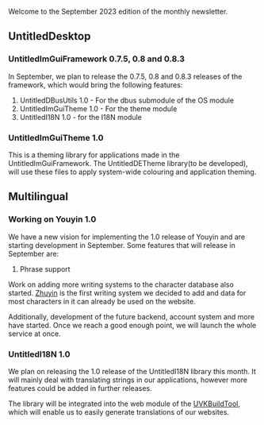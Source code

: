 Welcome to the September 2023 edition of the monthly newsletter.

## UntitledDesktop
### UntitledImGuiFramework 0.7.5, 0.8 and 0.8.3
In September, we plan to release the 0.7.5, 0.8 and 0.8.3 releases of the framework, which would bring the following features:
1. UntitledDBusUtils 1.0 - For the dbus submodule of the OS module
1. UntitledImGuiTheme 1.0 - For the theme module
1. UntitledI18N 1.0 - for the I18N module

### UntitledImGuiTheme 1.0
This is a theming library for applications made in the UntitledImGuiFramework. The UntitledDETheme library(to be developed), will
use these files to apply system-wide colouring and application theming.

## Multilingual
### Working on Youyin 1.0
We have a new vision for implementing the 1.0 release of Youyin and are starting development in September. Some features that will
release in September are:
1. Phrase support

Work on adding more writing systems to the character database also started. [Zhuyin](https://en.wikipedia.org/wiki/Bopomofo)
is the first writing system we decided to add and data for most characters in it can already be used on the website.

Additionally, development of the future backend, account system and more have started. Once we reach a good enough point, we will
launch the whole service at once.

### UntitledI18N 1.0
We plan on releasing the 1.0 release of the UntitledI18N library this month. It will mainly deal with translating strings in our
applications, however more features could be added in further releases.

The library will be integrated into the web module of the [UVKBuildTool](https://github.com/MadLadSquad/UVKBuildTool), which will
enable us to easily generate translations of our websites.
